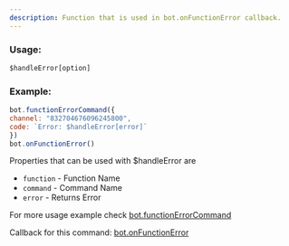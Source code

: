 ```yaml
---
description: Function that is used in bot.onFunctionError callback.
---
```


### Usage:
```javascript
$handleError[option]
```

### Example:
```javascript
bot.functionErrorCommand({
channel: "832704676096245800",
code: `Error: $handleError[error]`
})
bot.onFunctionError()
```

Properties that can be used with $handleError are 
- `function` - Function Name
- `command` - Command  Name
- `error` - Returns Error

For more usage example check [bot.functionErrorCommand](../events/bot.functionErrorCommand.md)

Callback for this command: [bot.onFunctionError](../events/bot.onFunctionError.md)
